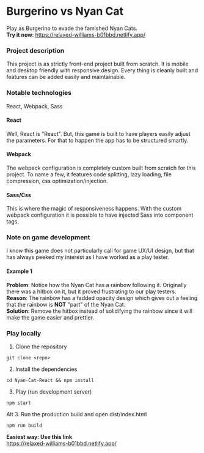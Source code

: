 # Burgerino vs Nyan Cat #
Play as Burgerino to evade the famished Nyan Cats.\
**Try it now**: https://relaxed-williams-b01bbd.netlify.app/


### Project description ###
This project is as strictly front-end project built from scratch. It is mobile and desktop friendly with responsive design. Every thing is cleanly built and features can be added easily and maintainable.


### Notable technologies ###
React, Webpack, Sass

#### React ####
Well, React is "React". But, this game is built to have players easily adjust the parameters. For that to happen the app has to be structured smartly.

#### Webpack ####
The webpack configuration is completely custom built from scratch for this project. To name a few, it features code splitting, lazy loading, file compression, css optimization/injection.

#### Sass/Css ####
This is where the magic of responsiveness happens. With the custom webpack configuration it is possible to have injected Sass into component tags.

### Note on game development ###
I know this game does not particularly call for game UX/UI design, but that has always peeked my interest as I have worked as a play tester.

#### Example 1 ####
**Problem**: Notice how the Nyan Cat has a rainbow following it. Originally there was a hitbox on it, but it proved frustrating to our play testers.\
**Reason**: The rainbow has a fadded opacity design which gives out a feeling that the rainbow is **NOT** "part" of the Nyan Cat.\
**Solution**: Remove the hitbox instead of solidifying the rainbow since it will make the game easier and prettier.

### Play locally ###

1. Clone the repository
```
git clone <repo>
```

2. Install the dependencies
```
cd Nyan-Cat-React && npm install
```

3. Play (run development server)
```
npm start
```

Alt 3. Run the production build and open dist/index.html
```
npm run build
```

**Easiest way: Use this link**\
https://relaxed-williams-b01bbd.netlify.app/
